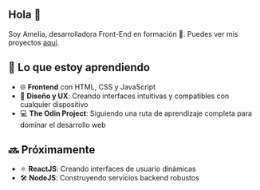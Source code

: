 ## Hola 👋
Soy Amelia, desarrolladora Front-End en formación 🌱. Puedes ver mis proyectos [aquí](https:).

## 🚀 Lo que estoy aprendiendo
- 🌐 **Frontend** con HTML, CSS y JavaScript
- 🎨 **Diseño y UX**: Creando interfaces intuitivas y compatibles con cualquier dispositivo
- 💻 **The Odin Project**: Siguiendo una ruta de aprendizaje completa para dominar el desarrollo web
## 🔜 Próximamente
- ⚛️ **ReactJS**: Creando interfaces de usuario dinámicas
- 🛠️ **NodeJS**: Construyendo servicios backend robustos


